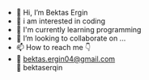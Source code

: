 - 👋 Hi, I’m  Bektas Ergin
- 👀 i am interested in coding
- 🌱 I'm currently learning programming
- 💞️ I’m looking to collaborate on ...
- 📫 How to reach me 👇
-    📩 bektas.ergin04@gmail.com   
     📸 bektaserqin
<!---
bektasergin/bektasergin is a ✨ special ✨ repository because its `README.md` (this file) appears on your GitHub profile.
You can click the Preview link to take a look at your changes.
--->

